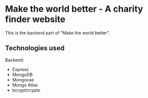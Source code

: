 # Make the world better - A charity finder website

This is the backend part of "Make the world better".

## Technologies used

Backend:

- Express
- MongoDB
- Mongoose
- Mongo Atlas
- bcrypt/crypto
